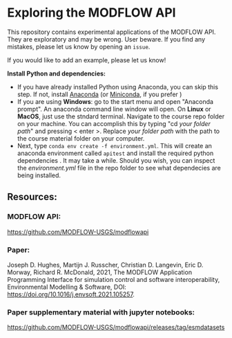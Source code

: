 # Exploring the MODFLOW API

This repository contains experimental applications of the MODFLOW API. They are exploratory and may be wrong. User beware. If you find any mistakes, please let us know by opening an `issue`.

If you would like to add an example, please let us know! 


**Install Python and dependencies:**
 - If you have already installed Python using Anaconda, you can skip this step. If not, install [Anaconda](https://www.anaconda.com/products/individual) (or [Miniconda](https://docs.conda.io/en/latest/miniconda.html), if you prefer )
 - If you are using __Windows__: go to the start menu and open "Anaconda prompt". An anaconda command line window will open. On __Linux__ or __MacOS__, just use the stndard terminal. Navigate to the course repo folder on your machine. You can accomplish this by typing "cd *your folder path*" and pressing < enter >. Replace *your folder path* with the path to the course material folder on your computer.
 - Next, type `conda env create -f environment.yml`. This will create an anaconda environment called `apitest` and install the required python dependencies . It may take a while. Should you wish, you can inspect the *environment.yml* file in the repo folder to see what dependecies are being installed.


## Resources:
### MODFLOW API:
https://github.com/MODFLOW-USGS/modflowapi

### Paper:
Joseph D. Hughes, Martijn J. Russcher, Christian D. Langevin, Eric D. Morway, Richard R. McDonald, 2021, The MODFLOW Application Programming Interface for simulation control and software interoperability, Environmental Modelling & Software, DOI: https://doi.org/10.1016/j.envsoft.2021.105257.

### Paper supplementary material with jupyter notebooks:
https://github.com/MODFLOW-USGS/modflowapi/releases/tag/esmdatasets
